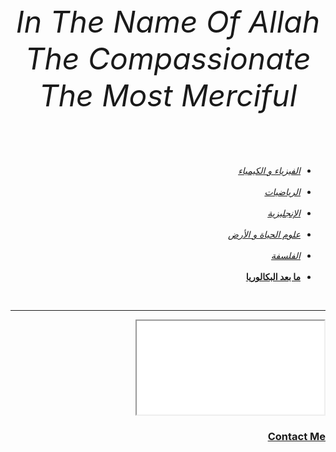 <!DOCTYPE html>
<html lang="eng" dir="rtl">
 <head>
  <meta charset="utf-8">
  <title>Bac</title>
  <link rel="stylesheet" href="css2/master.css">
   </head>
   <body>
     <center><font size="7" color=""><em>In The Name Of Allah The Compassionate The Most Merciful</em></font></center>
     <ul><br><br><br><br>
       <li><em><a href="1.html">الفيزياء و الكيمياء</a></em></li><br>
       <li><em><a href="2.html">الرياضيات</a></em></li><br>
       <li><em><a href="3.html">الإنجليزية</a></em></li><br>
       <li><em><a href="4.html">علوم الحياة و الأرض</a></em></li><br>
       <li><em><a href="5.html">الفلسفة</a></em></li><br>
       <li><strong><a href="6.html">ما بعد البكالوريا</a></strong></li>
     </ul><br><hr>
      <iframe src="video.mp4"></iframe>
      <a href="contact-me.html"><h3>Contact Me</h3></a>
     </body>
</html>
